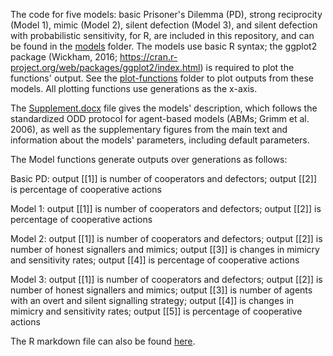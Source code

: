 The code for five models: basic Prisoner's Dilemma (PD), strong reciprocity (Model 1), mimic (Model 2), silent defection (Model 3), and silent defection with probabilistic sensitivity, for R, are included in this repository, and can be found in the <a href="https://github.com/jonathanrgoodman/Opportunity/tree/main/Models">models</a> folder. The models use basic R syntax; the ggplot2 package (Wickham, 2016; https://cran.r-project.org/web/packages/ggplot2/index.html) is required to plot the functions' output. See the <a href="https://github.com/jonathanrgoodman/Opportunity/tree/main/plot-functions">plot-functions</a> folder to plot outputs from these models. All plotting functions use generations as the x-axis.

The <a href="https://github.com/jonathanrgoodman/Opportunity/blob/main/Supplement.docx">Supplement.docx</a> file gives the models' description, which follows the standardized ODD protocol for agent-based models (ABMs; Grimm et al. 2006), as well as the supplementary figures from the main text and information about the models' parameters, including default parameters.

The Model functions generate outputs over generations as follows:

Basic PD: output [[1]] is number of cooperators and defectors; output [[2]] is percentage of cooperative actions

Model 1: output [[1]] is number of cooperators and defectors; output [[2]] is percentage of cooperative actions

Model 2: output [[1]] is number of cooperators and defectors; output [[2]] is number of honest signallers and mimics; output [[3]] is changes in mimicry and sensitivity rates; output [[4]] is percentage of cooperative actions

Model 3: output [[1]] is number of cooperators and defectors; output [[2]] is number of honest signallers and mimics; output [[3]] is number of agents with an overt and silent signalling strategy; output [[4]] is changes in mimicry and sensitivity rates; output [[5]] is percentage of cooperative actions

The R markdown file can also be found <a href="http://htmlpreview.github.io/?https://github.com/jonathanrgoodman/Opportunity/blob/main/Models-notebook.nb.html">here</a>.

